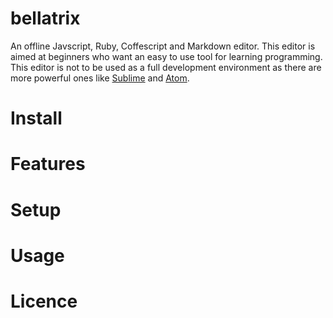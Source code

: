 # bellatrix

An offline Javscript, Ruby, Coffescript and Markdown editor. This editor is aimed at beginners who want an easy to use tool for learning programming. This editor is not to be used as a full development environment as there are more powerful ones like [Sublime](http://www.sublimetext.com) and [Atom](https://atom.io).

# Install

# Features

# Setup

# Usage

# Licence